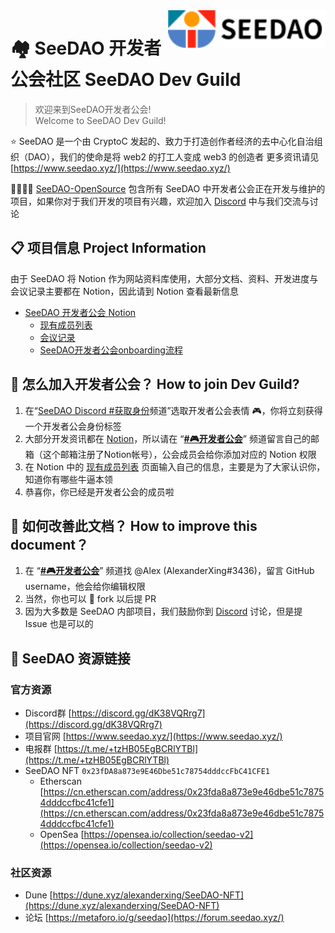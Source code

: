 <a href="https://seedao.xyz/">
    <img src="seedaoLogo.png" alt="SeeDAO logo" title="SeeDAO" align="right" height="60" />
</a>

# 🏘️ SeeDAO 开发者公会社区 SeeDAO Dev Guild

> 欢迎来到SeeDAO开发者公会!  
> Welcome to SeeDAO Dev Guild!

⭐ SeeDAO 是一个由 CryptoC 发起的、致力于打造创作者经济的去中心化自治组织（DAO），我们的使命是将 web2 的打工人变成 web3 的创造者
更多资讯请见 [https://www.seedao.xyz/](https://www.seedao.xyz/)

👨‍💻👩‍💻 [SeeDAO-OpenSource](https://github.com/SeeDAO-OpenSource) 包含所有 SeeDAO 中开发者公会正在开发与维护的项目，如果你对于我们开发的项目有兴趣，欢迎加入 [Discord](https://discord.com/invite/4UmjBAG3pT) 中与我们交流与讨论

## 📋 项目信息 Project Information

由于 SeeDAO 将 Notion 作为网站资料库使用，大部分文档、资料、开发进度与会议记录主要都在 Notion，因此请到 Notion 查看最新信息
- [SeeDAO 开发者公会 Notion](https://rowan-mollusk-a75.notion.site/98972f9683b74c419212c1e7ce53e725)
    - [现有成员列表](https://rowan-mollusk-a75.notion.site/d4377e7963224371b9284061032bd67e)
    - [会议记录](https://rowan-mollusk-a75.notion.site/b7e5d83033b8438887db92ee85cf09eb)
    - [SeeDAO开发者公会onboarding流程](https://rowan-mollusk-a75.notion.site/SeeDAO-onboarding-35e2c06d25c04af6a5d1a7ffdbba96e1)

## 🙋 怎么加入开发者公会？ How to join Dev Guild?

1. 在“[SeeDAO Discord #获取身份](https://discord.com/channels/841189467128594442/931033866146287657)频道”选取开发者公会表情 🎮，你将立刻获得一个开发者公会身份标签
2. 大部分开发资讯都在 [Notion](https://rowan-mollusk-a75.notion.site/98972f9683b74c419212c1e7ce53e725)，所以请在 “[**#🎮开发者公会**](https://discord.com/channels/841189467128594442/918351013952503868)” 频道留言自己的邮箱（这个邮箱注册了Notion帐号），公会成员会给你添加对应的 Notion 权限
3. 在 Notion 中的 [现有成员列表](https://rowan-mollusk-a75.notion.site/d4377e7963224371b9284061032bd67e) 页面输入自己的信息，主要是为了大家认识你，知道你有哪些牛逼本领
4. 恭喜你，你已经是开发者公会的成员啦

## 📝 如何改善此文档？ How to improve this document？

1. 在 “[**#🎮开发者公会**](https://discord.com/channels/841189467128594442/918351013952503868)” 频道找 @Alex (AlexanderXing#3436)，留言 GitHub username，他会给你编辑权限
2. 当然，你也可以 🍴 fork 以后提 PR
3. 因为大多数是 SeeDAO 内部项目，我们鼓励你到 [Discord](https://discord.com/channels/841189467128594442/918351013952503868) 讨论，但是提 Issue 也是可以的

## 📌 SeeDAO 资源链接

### 官方资源

- Discord群 [https://discord.gg/dK38VQRrg7](https://discord.gg/dK38VQRrg7)
- 项目官网 [https://www.seedao.xyz/](https://www.seedao.xyz/)
- 电报群 [https://t.me/+tzHB05EgBCRlYTBl](https://t.me/+tzHB05EgBCRlYTBl)
- SeeDAO NFT `0x23fDA8a873e9E46Dbe51c78754dddccFbC41CFE1`
    - Etherscan [https://cn.etherscan.com/address/0x23fda8a873e9e46dbe51c78754dddccfbc41cfe1](https://cn.etherscan.com/address/0x23fda8a873e9e46dbe51c78754dddccfbc41cfe1)
    - OpenSea [https://opensea.io/collection/seedao-v2](https://opensea.io/collection/seedao-v2)

### 社区资源

- Dune [https://dune.xyz/alexanderxing/SeeDAO-NFT](https://dune.xyz/alexanderxing/SeeDAO-NFT)
- 论坛 [https://metaforo.io/g/seedao](https://forum.seedao.xyz/)